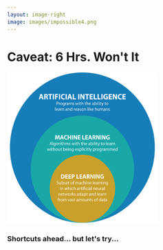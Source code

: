 ```yaml
---
layout: image-right
image: images/impossible4.png
---
```


# Caveat: 6 Hrs. Won't <mdi-content-cut /> It

<img alt="venn" src="/images/venn.png" style="width: 350px; height: 350px;" />

<h3 class="mt-4 text-blue-600">
  <twemoji-warning /> Shortcuts ahead...
  <span class="italic text-gray-400 text-3xl">but let's try...</span>
</h3>
